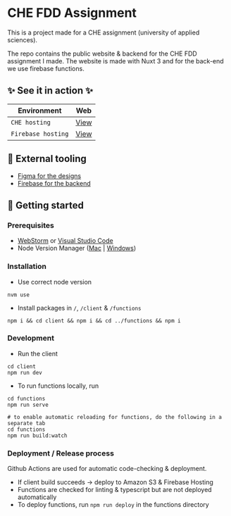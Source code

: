 # CHE FDD Assignment

<!-- Describe where this readme is about.  -->

This is a project made for a CHE assignment (university of applied sciences).

The repo contains the public website & backend for the CHE FDD assignment I made. The website is made with Nuxt 3 and
for the back-end we use firebase functions.

## ✨ See it in action ✨

| Environment        | Web                                              |
|--------------------|--------------------------------------------------| 
| `CHE hosting`      | [View](https://fdd.che-ict.nl/2223/mjroeleveld/) |
| `Firebase hosting` | [View](https://che-fdd-assignment.web.app/)      |

## 🧰 External tooling

<!-- Provide links to external used tooling, like a Sketch, Jira, etc. -->

- [Figma for the designs](https://www.figma.com/file/2BVrpjljMfNUsaEuTBbsLU/CHE-FDD?node-id=0%3A1&t=JneFtIXnLIle8Axq-1)
- [Firebase for the backend](https://console.firebase.google.com/u/0/project/che-fdd-assignment)

## 🚀 Getting started

### Prerequisites

<!-- 
   Which software or library's are needed to be able to install this project?
 -->

- [WebStorm](https://www.jetbrains.com/webstorm/) or [Visual Studio Code](https://code.visualstudio.com/)
- Node Version Manager ([Mac](https://github.com/nvm-sh/nvm) | [Windows](https://github.com/coreybutler/nvm-windows))

### Installation

<!-- How to install this project (after having the prerequisites)? -->

- Use correct node version
```shell
nvm use
```
- Install packages in `/`, `/client` & `/functions`
```shell
npm i && cd client && npm i && cd ../functions && npm i
```

### Development

<!-- How to actually start developing? -->

- Run the client
```shell
cd client
npm run dev
```
- To run functions locally, run
```shell
cd functions
npm run serve

# to enable automatic reloading for functions, do the following in a separate tab
cd functions
npm run build:watch
```

### Deployment / Release process

Github Actions are used for automatic code-checking & deployment.
- If client build succeeds -> deploy to Amazon S3 & Firebase Hosting
- Functions are checked for linting & typescript but are not deployed automatically
- To deploy functions, run `npm run deploy` in the functions directory
